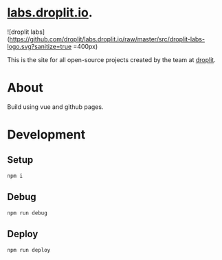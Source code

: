 # [labs.droplit.io](https://labs.droplit.io).
![droplit labs](https://github.com/droplit/labs.droplit.io/raw/master/src/droplit-labs-logo.svg?sanitize=true =400px)

This is the site for all open-source projects created by the team at [droplit](https://droplit.io).
# About
Build using vue and github pages.
# Development
## Setup
```
npm i
```
## Debug
```
npm run debug
```
## Deploy
```
npm run deploy
```
